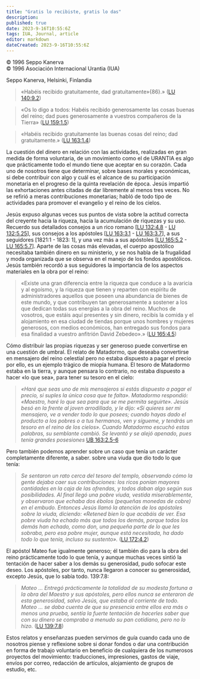 ```yaml
---
title: "Gratis lo recibiste, gratis lo das"
description: 
published: true
date: 2023-9-16T10:55:6Z
tags: IUA, Journal, article
editor: markdown
dateCreated: 2023-9-16T10:55:6Z
---
```


<p class="v-card tema v-sheet--gris claro aclarar-3 px-2">© 1996 Seppo Kanerva<br>© 1996 Asociación Internacional Urantia (IUA)</p>



Seppo Kanerva, Helsinki, Finlandia

> «Habéis recibido gratuitamente, dad gratuitamente»{86}.» ([LU 140:9.2](/es/The_Urantia_Book/140#p9_2))

> «Os lo digo a todos: Habéis recibido generosamente las cosas buenas del reino; dad pues generosamente a vuestros compañeros de la Tierra» ([LU 159:1.5](/es/The_Urantia_Book/159#p1_5))

> «Habéis recibido gratuitamente las buenas cosas del reino; dad gratuitamente.» ([LU 163:1.4](/es/The_Urantia_Book/163#p1_4))

La cuestión del dinero en relación con las actividades, realizadas en gran medida de forma voluntaria, de un movimiento como el de URANTIA es algo que prácticamente todo el mundo tiene que aceptar en su corazón. Cada uno de nosotros tiene que determinar, sobre bases morales y económicas, si debe contribuir con algo y cuál es el alcance de su participación monetaria en el progreso de la quinta revelación de época. Jesús impartió las exhortaciones antes citadas de dar libremente al menos tres veces. No se refirió a meras contribuciones monetarias; habló de todo tipo de actividades para promover el evangelio y el reino de los cielos.

Jesús expuso algunas veces sus puntos de vista sobre la actitud correcta del creyente hacia la riqueza, hacia la acumulación de riquezas y su uso. Recuerdo sus detallados consejos a un rico romano [[LU 132:4.8](/es/The_Urantia_Book/132#p4_8) - [LU 132:5.25](/es/The_Urantia_Book/132#p5_25)], sus consejos a los apóstoles [[LU 163:3.1](/es/The_Urantia_Book/163#p3_1) - [LU 163:3.7](/es/The_Urantia_Book/163#p3_7)], a sus seguidores [1821:1 - 1823: 1], y una vez más a sus apóstoles [[LU 165:5.2](/es/The_Urantia_Book/165#p5_2) - [LU 165:5.7](/es/The_Urantia_Book/165#p5_7)]. Aparte de las cosas más elevadas, el cuerpo apostólico necesitaba también dinero en su ministerio, y se nos habla de la frugalidad y moda organizada que se observa en el manejo de los fondos apostólicos. Jesús también recordó a sus seguidores la importancia de los aspectos materiales en la obra por el reino:

> «Existe una gran diferencia entre la riqueza que conduce a la avaricia y al egoísmo, y la riqueza que tienen y reparten con espíritu de administradores aquellos que poseen una abundancia de bienes de este mundo, y que contribuyen tan generosamente a sostener a los que dedican todas sus energías a la obra del reino. Muchos de vosotros, que estáis aquí presentes y sin dinero, recibís la comida y el alojamiento en esa ciudad de tiendas porque unos hombres y mujeres generosos, con medios económicos, han entregado sus fondos para esa finalidad a vuestro anfitrión David Zebedeo».» ([LU 165:4.5](/es/The_Urantia_Book/165#p4_5))

Cómo distribuir las propias riquezas y ser generoso puede convertirse en una cuestión de umbral. El relato de Matadormo, que deseaba convertirse en mensajero del reino celestial pero no estaba dispuesto a pagar el precio por ello, es un ejemplo trágico de miopía humana. El tesoro de Matadormo estaba en la tierra, y aunque pensara lo contrario, no estaba dispuesto a hacer «lo que sea», para tener su tesoro en el cielo:

> _«Haré que seas uno de mis mensajeros si estás dispuesto a pagar el precio, si suples la única cosa que te falta». Matadormo respondió: «Maestro, haré lo que sea para que se me permita seguirte». Jesús besó en la frente al joven arrodillado, y le dijo: «Si quieres ser mi mensajero, ve a vender todo lo que posees; cuando hayas dado el producto a los pobres o a tus hermanos, ven y sígueme, y tendrás un tesoro en el reino de los cielos». Cuando Matadormo escuchó estas palabras, su semblante cambió. Se levantó y se alejó apenado, pues tenía grandes posesiones_ [UB 163:2.5-6](/en/The_Urantia_Book/163#p2_5)

Pero también podemos aprender sobre un caso que tenía un carácter completamente diferente, a saber. sobre una viuda que dio todo lo que tenía:

> _Se sentaron un rato cerca del tesoro del templo, observando cómo la gente dejaba caer sus contribuciones: los ricos ponían mayores cantidades en la caja de las ofrendas, y todos daban algo según sus posibilidades. Al final llegó una pobre viuda, vestida miserablemente, y observaron que echaba dos ébolos (pequeñas monedas de cobre) en el embudo. Entonces Jesús llamó la atención de los apóstoles sobre la viuda, diciendo: «Retened bien lo que acabáis de ver. Esa pobre viuda ha echado más que todos los demás, porque todos los demás han echado, como don, una pequeña parte de lo que les sobraba, pero esa pobre mujer, aunque está necesitada, ha dado todo lo que tenía, incluso su sustento»._ ([LU 172:4.2](/es/The_Urantia_Book/172#p4_2))

El apóstol Mateo fue igualmente generoso; él también dio para la obra del reino prácticamente todo lo que tenía, y aunque muchas veces sintió la tentación de hacer saber a los demás su generosidad, pudo sofocar este deseo. Los apóstoles, por tanto, nunca llegaron a conocer su generosidad, excepto Jesús, que lo sabía todo. 139:7.8:

> _Mateo ... Entregó prácticamente la totalidad de su modesta fortuna a la obra del Maestro y sus apóstoles, pero ellos nunca se enteraron de esta generosidad, salvo Jesús, que estaba al corriente de todo. Mateo ... se daba cuenta de que su presencia entre ellos era más o menos una prueba, sentía la fuerte tentación de hacerles saber que con su dinero se compraba a menudo su pan cotidiano, pero no lo hizo._ ([LU 139:7.8](/es/The_Urantia_Book/139#p7_8))

Estos relatos y enseñanzas pueden servirnos de guía cuando cada uno de nosotros piense y reflexione sobre si donar fondos o dar una contribución en forma de trabajo voluntario en beneficio de cualquiera de los numerosos proyectos del movimiento: traducciones, impresiones, gastos de viaje, envíos por correo, redacción de artículos, alojamiento de grupos de estudio, etc.
